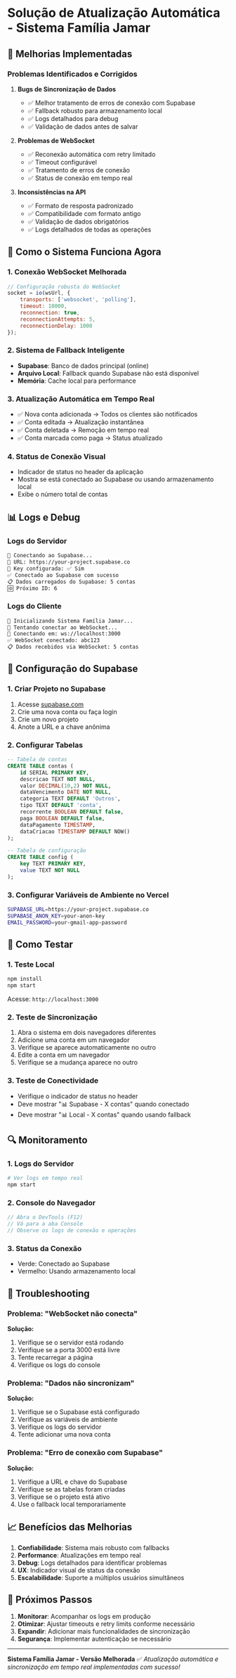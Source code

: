 # Solução de Atualização Automática - Sistema Família Jamar

## 🔧 Melhorias Implementadas

### Problemas Identificados e Corrigidos

1. **Bugs de Sincronização de Dados**
   - ✅ Melhor tratamento de erros de conexão com Supabase
   - ✅ Fallback robusto para armazenamento local
   - ✅ Logs detalhados para debug
   - ✅ Validação de dados antes de salvar

2. **Problemas de WebSocket**
   - ✅ Reconexão automática com retry limitado
   - ✅ Timeout configurável
   - ✅ Tratamento de erros de conexão
   - ✅ Status de conexão em tempo real

3. **Inconsistências na API**
   - ✅ Formato de resposta padronizado
   - ✅ Compatibilidade com formato antigo
   - ✅ Validação de dados obrigatórios
   - ✅ Logs detalhados de todas as operações

## 🚀 Como o Sistema Funciona Agora

### 1. **Conexão WebSocket Melhorada**
```javascript
// Configuração robusta do WebSocket
socket = io(wsUrl, {
    transports: ['websocket', 'polling'],
    timeout: 10000,
    reconnection: true,
    reconnectionAttempts: 5,
    reconnectionDelay: 1000
});
```

### 2. **Sistema de Fallback Inteligente**
- **Supabase**: Banco de dados principal (online)
- **Arquivo Local**: Fallback quando Supabase não está disponível
- **Memória**: Cache local para performance

### 3. **Atualização Automática em Tempo Real**
- ✅ Nova conta adicionada → Todos os clientes são notificados
- ✅ Conta editada → Atualização instantânea
- ✅ Conta deletada → Remoção em tempo real
- ✅ Conta marcada como paga → Status atualizado

### 4. **Status de Conexão Visual**
- Indicador de status no header da aplicação
- Mostra se está conectado ao Supabase ou usando armazenamento local
- Exibe o número total de contas

## 📊 Logs e Debug

### Logs do Servidor
```bash
🔄 Conectando ao Supabase...
🔗 URL: https://your-project.supabase.co
🔑 Key configurada: ✅ Sim
✅ Conectado ao Supabase com sucesso
📋 Dados carregados do Supabase: 5 contas
🆔 Próximo ID: 6
```

### Logs do Cliente
```bash
🚀 Inicializando Sistema Família Jamar...
🔌 Tentando conectar ao WebSocket...
🔌 Conectando em: ws://localhost:3000
✅ WebSocket conectado: abc123
📋 Dados recebidos via WebSocket: 5 contas
```

## 🔧 Configuração do Supabase

### 1. **Criar Projeto no Supabase**
1. Acesse [supabase.com](https://supabase.com)
2. Crie uma nova conta ou faça login
3. Crie um novo projeto
4. Anote a URL e a chave anônima

### 2. **Configurar Tabelas**
```sql
-- Tabela de contas
CREATE TABLE contas (
    id SERIAL PRIMARY KEY,
    descricao TEXT NOT NULL,
    valor DECIMAL(10,2) NOT NULL,
    dataVencimento DATE NOT NULL,
    categoria TEXT DEFAULT 'Outros',
    tipo TEXT DEFAULT 'conta',
    recorrente BOOLEAN DEFAULT false,
    paga BOOLEAN DEFAULT false,
    dataPagamento TIMESTAMP,
    dataCriacao TIMESTAMP DEFAULT NOW()
);

-- Tabela de configuração
CREATE TABLE config (
    key TEXT PRIMARY KEY,
    value TEXT NOT NULL
);
```

### 3. **Configurar Variáveis de Ambiente no Vercel**
```bash
SUPABASE_URL=https://your-project.supabase.co
SUPABASE_ANON_KEY=your-anon-key
EMAIL_PASSWORD=your-gmail-app-password
```

## 🧪 Como Testar

### 1. **Teste Local**
```bash
npm install
npm start
```
Acesse: `http://localhost:3000`

### 2. **Teste de Sincronização**
1. Abra o sistema em dois navegadores diferentes
2. Adicione uma conta em um navegador
3. Verifique se aparece automaticamente no outro
4. Edite a conta em um navegador
5. Verifique se a mudança aparece no outro

### 3. **Teste de Conectividade**
- Verifique o indicador de status no header
- Deve mostrar "📊 Supabase - X contas" quando conectado
- Deve mostrar "📊 Local - X contas" quando usando fallback

## 🔍 Monitoramento

### 1. **Logs do Servidor**
```bash
# Ver logs em tempo real
npm start
```

### 2. **Console do Navegador**
```javascript
// Abra o DevTools (F12)
// Vá para a aba Console
// Observe os logs de conexão e operações
```

### 3. **Status da Conexão**
- Verde: Conectado ao Supabase
- Vermelho: Usando armazenamento local

## 🚨 Troubleshooting

### Problema: "WebSocket não conecta"
**Solução:**
1. Verifique se o servidor está rodando
2. Verifique se a porta 3000 está livre
3. Tente recarregar a página
4. Verifique os logs do console

### Problema: "Dados não sincronizam"
**Solução:**
1. Verifique se o Supabase está configurado
2. Verifique as variáveis de ambiente
3. Verifique os logs do servidor
4. Tente adicionar uma nova conta

### Problema: "Erro de conexão com Supabase"
**Solução:**
1. Verifique a URL e chave do Supabase
2. Verifique se as tabelas foram criadas
3. Verifique se o projeto está ativo
4. Use o fallback local temporariamente

## 📈 Benefícios das Melhorias

1. **Confiabilidade**: Sistema mais robusto com fallbacks
2. **Performance**: Atualizações em tempo real
3. **Debug**: Logs detalhados para identificar problemas
4. **UX**: Indicador visual de status da conexão
5. **Escalabilidade**: Suporte a múltiplos usuários simultâneos

## 🔄 Próximos Passos

1. **Monitorar**: Acompanhar os logs em produção
2. **Otimizar**: Ajustar timeouts e retry limits conforme necessário
3. **Expandir**: Adicionar mais funcionalidades de sincronização
4. **Segurança**: Implementar autenticação se necessário

---

**Sistema Família Jamar - Versão Melhorada** ✅
*Atualização automática e sincronização em tempo real implementadas com sucesso!* 